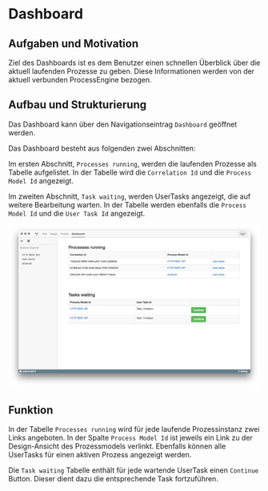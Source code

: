 # Dashboard

## Aufgaben und Motivation

Ziel des Dashboards ist es dem Benutzer einen schnellen Überblick über die
aktuell laufenden Prozesse zu geben. Diese Informationen werden von der aktuell
verbunden ProcessEngine bezogen.

## Aufbau und Strukturierung

Das Dashboard kann über den Navigationseintrag `Dashboard` geöffnet werden.

Das Dashboard besteht aus folgenden zwei Abschnitten:

Im ersten Abschnitt, `Processes running`, werden die laufenden Prozesse als
Tabelle aufgelistet. In der Tabelle wird die `Correlation Id` und die
`Process Model Id` angezeigt.

Im zweiten Abschnitt, `Task waiting`, werden UserTasks angezeigt, die auf
weitere Bearbeitung warten. In der Tabelle werden ebenfalls die
`Process Model Id` und die `User Task Id` angezeigt.

![Dashboard](dashboard.png)

## Funktion

In der Tabelle `Processes running` wird für jede laufende Prozessinstanz zwei
Links angeboten. In der Spalte `Process Model Id` ist jeweils ein Link zu der
Design-Ansicht des Prozessmodels verlinkt. Ebenfalls können alle UserTasks für
einen aktiven Prozess angezeigt werden.

Die `Task waiting` Tabelle enthält für jede wartende UserTask einen `Continue`
Button. Dieser dient dazu die entsprechende Task fortzuführen.
